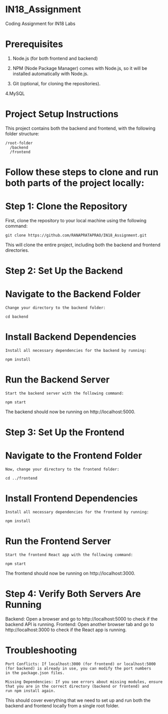 # IN18_Assignment
Coding Assignment for IN18 Labs

# Prerequisites

1. Node.js (for both frontend and backend)

2. NPM (Node Package Manager) comes with Node.js, so it will be installed automatically with Node.js.

3. Git (optional, for cloning the repositories).
   
4.MySQL 

# Project Setup Instructions

This project contains both the backend and frontend, with the following folder structure:
```
/root-folder
  /backend
  /frontend
  ```
# Follow these steps to clone and run both parts of the project locally:

# Step 1: Clone the Repository

First, clone the repository to your local machine using the following command:
```
git clone https://github.com/RANAPRATAPRAO/IN18_Assignment.git
```
This will clone the entire project, including both the backend and frontend directories.

# Step 2: Set Up the Backend

 #  Navigate to the Backend Folder
    Change your directory to the backend folder:
```
cd backend
```

# Install Backend Dependencies
    Install all necessary dependencies for the backend by running:
```
npm install
```

 #  Run the Backend Server
    Start the backend server with the following command:
```
npm start
```
The backend should now be running on http://localhost:5000.

# Step 3: Set Up the Frontend

 # Navigate to the Frontend Folder
    Now, change your directory to the frontend folder:
```
cd ../frontend
```

 # Install Frontend Dependencies
    Install all necessary dependencies for the frontend by running:
```
npm install
```

 # Run the Frontend Server
    Start the frontend React app with the following command:
```
npm start
```

The frontend should now be running on http://localhost:3000.

# Step 4: Verify Both Servers Are Running
Backend: Open a browser and go to http://localhost:5000 to check if the backend API is running.
Frontend: Open another browser tab and go to http://localhost:3000 to check if the React app is running.


# Troubleshooting
    Port Conflicts: If localhost:3000 (for frontend) or localhost:5000 (for backend) is already in use, you can modify the port numbers 
    in the package.json files.
    
    Missing Dependencies: If you see errors about missing modules, ensure that you are in the correct directory (backend or frontend) and 
    run npm install again.
This should cover everything that we need to set up and run both the backend and frontend locally from a single root folder.
